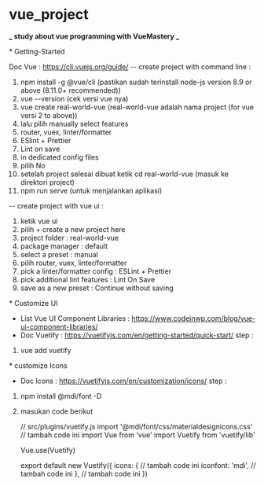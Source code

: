 # vue_project

**_ study about vue programming with VueMastery _**

\* Getting-Started

Doc Vue : https://cli.vuejs.org/guide/
-- create project with command line :

1. npm install -g @vue/cli
   (pastikan sudah terinstall node-js version 8.9 or above (8.11.0+ recommended))
2. vue --version
   (cek versi vue nya)
3. vue create real-world-vue
   (real-world-vue adalah nama project (for vue versi 2 to above))
4. lalu pilih manually select features
5. router, vuex, linter/formatter
6. ESlint + Prettier
7. Lint on save
8. in dedicated config files
9. pilih No
10. setelah project selesai dibuat ketik cd real-world-vue
    (masuk ke direktori project)
11. npm run serve
    (untuk menjalankan aplikasi)

-- create project with vue ui :

1. ketik vue ui
2. pilih + create a new project here
3. project folder : real-world-vue
4. package manager : default
5. select a preset : manual
6. pilih router, vuex, linter/formatter
7. pick a linter/formatter config : ESLint + Prettier
8. pick additional lint features : Lint On Save
9. save as a new preset : Continue without saving

\* Customize UI

- List Vue UI Component Libraries : https://www.codeinwp.com/blog/vue-ui-component-libraries/
- Doc Vuetify : https://vuetifyjs.com/en/getting-started/quick-start/
  step :

1. vue add vuetify

\* customize Icons

- Doc Icons : https://vuetifyjs.com/en/customization/icons/
  step :

1. npm install @mdi/font -D
2. masukan code berikut

   // src/plugins/vuetify.js
   import '@mdi/font/css/materialdesignicons.css' // tambah code ini
   import Vue from 'vue'
   import Vuetify from 'vuetify/lib'

   Vue.use(Vuetify)

   export default new Vuetify({
   icons: { // tambah code ini
   iconfont: 'mdi', // tambah code ini
   }, // tambah code ini
   })
